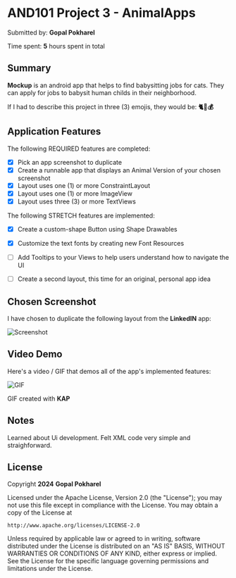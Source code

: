 # AND101 Project 3 - AnimalApps

Submitted by: **Gopal Pokharel**

Time spent: **5** hours spent in total

## Summary

**Mockup** is an android app that helps to find babysitting jobs for cats. They can apply for jobs to babysit human childs in their neighborhood.

If I had to describe this project in three (3) emojis, they would be: **🐈👶💰**

## Application Features

The following REQUIRED features are completed:

- [X] Pick an app screenshot to duplicate
- [X] Create a runnable app that displays an Animal Version of your chosen screenshot
- [X] Layout uses one (1) or more ConstraintLayout
- [X] Layout uses one (1) or more ImageView
- [X] Layout uses three (3) or more TextViews

The following STRETCH features are implemented:

- [X] Create a custom-shape Button using Shape Drawables
- [X] Customize the text fonts by creating new Font Resources
- [ ] Add Tooltips to your Views to help users understand how to navigate the UI
- [ ] Create a second layout, this time for an original, personal app idea


## Chosen Screenshot

I have chosen to duplicate the following layout from the **LinkedIN** app:

![Screenshot](https://imgur.com/a/43E2A7S)

## Video Demo

Here's a video / GIF that demos all of the app's implemented features:

![GIF](https://imgur.com/a/P53HoMh.gif)

GIF created with **KAP**

## Notes

Learned about Ui development. Felt XML code very simple and straighforward.

## License

Copyright **2024** **Gopal Pokharel**

Licensed under the Apache License, Version 2.0 (the "License");
you may not use this file except in compliance with the License.
You may obtain a copy of the License at

    http://www.apache.org/licenses/LICENSE-2.0

Unless required by applicable law or agreed to in writing, software
distributed under the License is distributed on an "AS IS" BASIS,
WITHOUT WARRANTIES OR CONDITIONS OF ANY KIND, either express or implied.
See the License for the specific language governing permissions and
limitations under the License.
